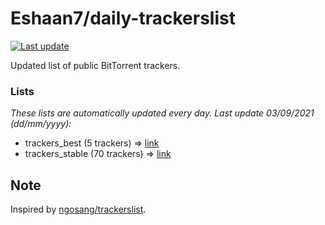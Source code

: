 
# Eshaan7/daily-trackerslist 

[![Last update](https://img.shields.io/badge/Last%20update-03/09/2021-blue.svg)](#)

Updated list of public BitTorrent trackers.

### Lists
*These lists are automatically updated every day. Last update 03/09/2021 (_dd/mm/yyyy_):*

* trackers_best (5 trackers) => [link](https://raw.githubusercontent.com/eshaan7/daily-trackerslist/master/trackers_best.txt)
* trackers_stable (70 trackers) => [link](https://raw.githubusercontent.com/eshaan7/daily-trackerslist/master/trackers_stable.txt)

## Note

Inspired by [ngosang/trackerslist](https://github.com/ngosang/trackerslist).
